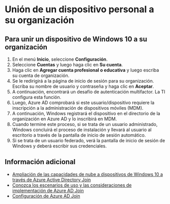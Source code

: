 <properties
	pageTitle="Unión de un dispositivo personal a su organización | Microsoft Azure"
	description="En este tema se explica cómo los usuarios pueden registrar sus equipos personales con Windows 10 en su red corporativa."
	services="active-directory"
	documentationCenter=""
	authors="femila"
	manager="stevenpo"
	editor=""/>

<tags
	ms.service="active-directory"
	ms.workload="identity"
	ms.tgt_pltfrm="na"
	ms.devlang="na"
	ms.topic="article"
	ms.date="08/02/2015"
	ms.author="femila"/>

# Unión de un dispositivo personal a su organización

Para unir un dispositivo de Windows 10 a su organización
--------------------------------------------------------------------------------------------
1.	En el menú **Inicio**, seleccione **Configuración**.
2.	Seleccione **Cuentas** y luego haga clic en **Su cuenta**.
3.	Haga clic en **Agregar cuenta profesional o educativa** y luego escriba su cuenta de organización.
4.	Se le redirigirá a la página de inicio de sesión para su organización. Escriba su nombre de usuario y contraseña y haga clic en **Aceptar**.
5.	A continuación, encontrará un desafío de autenticación multifactor. La TI configura esta función.
6.	Luego, Azure AD comprobará si este usuario/dispositivo requiere la inscripción a la administración de dispositivos móviles (MDM).
7.	A continuación, Windows registrará el dispositivo en el directorio de la organización en Azure AD y lo inscribirá en MDM.
8.	Cuando termine este proceso, si se trata de un usuario administrado, Windows concluirá el proceso de instalación y llevará al usuario al escritorio a través de la pantalla de inicio de sesión automático.
9.	Si se trata de un usuario federado, verá la pantalla de inicio de sesión de Windows y deberá escribir sus credenciales.

## Información adicional
* [Ampliación de las capacidades de nube a dispositivos de Windows 10 a través de Azure Active Directory Join](active-directory-azureadjoin-user-upgrade.md)
* [Conozca los escenarios de uso y las consideraciones de implementación de Azure AD Join](active-directory-azureadjoin-deployment-aadjoindirect.md)
* [Configuración de Azure AD Join](active-directory-azureadjoin-setup.md)

<!---HONumber=August15_HO6-->